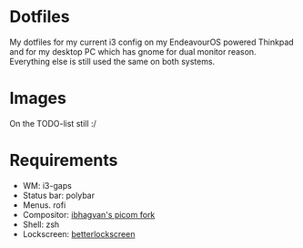 # Dotfiles
My dotfiles for my current i3 config on my EndeavourOS powered Thinkpad and for my desktop PC which has gnome for dual monitor reason. Everything else is still used the same on both systems.

# Images
On the TODO-list still :/

# Requirements
- WM: i3-gaps
- Status bar: polybar
- Menus. rofi
- Compositor: [ibhagvan's picom fork](https://github.com/ibhagwan/picom)
- Shell: zsh
- Lockscreen: [betterlockscreen](https://github.com/pavanjadhaw/betterlockscreen)
